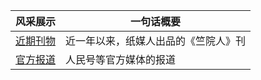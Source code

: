 <table>
<thead>
    <tr>
        <th>风采展示</th>
        <th>一句话概要</th>
    </tr>
</thead>
<tbody>
    <tr>
        <td><a href="magazine.md">近期刊物</a></td>
        <td>近一年以来，纸媒人出品的《竺院人》刊</td>
    </tr>
        <td><a href="report.md">官方报道</a></td>
        <td>人民号等官方媒体的报道</td>
    <tr>
</tbody>
</table>

</div>